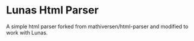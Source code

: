 # Lunas Html Parser

A simple html parser forked from mathiversen/html-parser and modified to work with Lunas.
